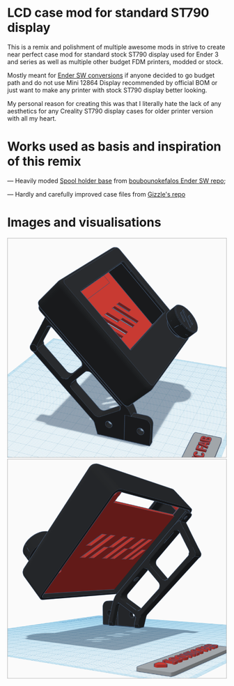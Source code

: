 # LCD case mod for standard ST790 display

This is a remix and polishment of multiple awesome mods in strive to create near perfect case mod for standard stock ST790 display used for Ender 3 and series as well as multiple other budget FDM printers, modded or stock.

Mostly meant for [Ender SW conversions](https://github.com/boubounokefalos/Ender_SW) if anyone decided to go budget path and do not use Mini 12864 Display recommended by official BOM or just want to make any printer with stock ST790 display better looking.

My personal reason for creating this was that I literally hate the lack of any aesthetics for any Creality ST790 display cases for older printer version with all my heart.

# Works used as basis and inspiration of this remix

— Heavily moded [Spool holder base](https://github.com/boubounokefalos/Ender_SW/blob/main/STL/spool_holder_base.stl) from [boubounokefalos Ender SW repo](https://github.com/boubounokefalos/Ender_SW);

— Hardly and carefully improved case files from [Gizzle's repo](https://github.com/VoronDesign/VoronUsers/tree/master/printer_mods/Gizzle/ender-3_(pro)_switchwire)

# Images and visualisations

![Visualisation front](https://github.com/mairisskuja/printer-mods/blob/main/LCD%20Case%20(ST790)/Images/Visualisation_Front.png)
![Visualisation back](https://github.com/mairisskuja/printer-mods/blob/main/LCD%20Case%20(ST790)/Images/Visualisation_Back.png)

